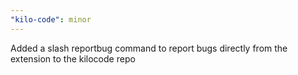 ```yaml
---
"kilo-code": minor
---
```


Added a slash reportbug command to report bugs directly from the extension to the kilocode repo
